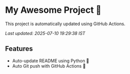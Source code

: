 # My Awesome Project 🚀

This project is automatically updated using GitHub Actions.

_Last updated: 2025-07-10 19:29:38 IST_

## Features
- Auto-update README using Python 🐍
- Auto Git push with GitHub Actions 🤖
